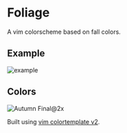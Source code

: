 # Foliage

A vim colorscheme based on fall colors.

## Example
![example](https://user-images.githubusercontent.com/827851/91336116-6f385300-e79f-11ea-8f6c-2203962a40ef.png)

## Colors
![Autumn Final@2x](https://user-images.githubusercontent.com/827851/91385027-f74d4580-e7fd-11ea-90f2-40e1ec9c82fb.png)

Built using [vim colortemplate v2](https://github.com/lifepillar/vim-colortemplate).
